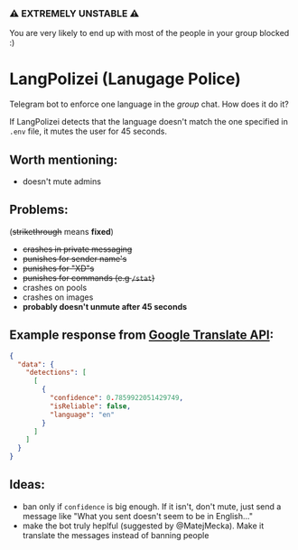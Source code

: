 ### ⚠️ EXTREMELY UNSTABLE ⚠️

You are very likely to end up with most of the people in your group blocked :)

# LangPolizei (Lanugage Police)

Telegram bot to enforce one language in the _group_ chat. How does it do it?

If LangPolizei detects that the language doesn't match the one specified in `.env` file,
it mutes the user for 45 seconds.

## Worth mentioning:

- doesn't mute admins

## Problems:

(~~strikethrough~~ means **fixed**)

- ~~crashes in private messaging~~
- ~~punishes for sender name's~~
- ~~punishes for "XD"s~~
- ~~punishes for commands (e.g `/stat`)~~
- crashes on pools
- crashes on images
- **probably doesn't unmute after 45 seconds**

## Example response from [Google Translate API](https://translation.googleapis.com/language/translate/v2/detect):

```json
{
  "data": {
    "detections": [
      [
        {
          "confidence": 0.7859922051429749,
          "isReliable": false,
          "language": "en"
        }
      ]
    ]
  }
}
```

## Ideas:

- ban only if `confidence` is big enough. If it isn't, don't mute, just send a message
  like "What you sent doesn't seem to be in English..."
- make the bot truly heplful (suggested by @MatejMecka). Make it translate the messages
  instead of banning people
